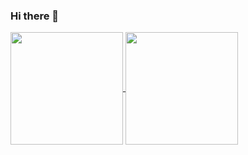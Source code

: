 ### Hi there 👋

<!--
**EnzoZKe/EnzoZKe** is a ✨ _special_ ✨ repository because its `README.md` (this file) appears on your GitHub profile.

Here are some ideas to get you started:

- 🔭 I’m currently working on ...
- 🌱 I’m currently learning ...
- 👯 I’m looking to collaborate on ...
- 🤔 I’m looking for help with ...
- 💬 Ask me about ...
- 📫 How to reach me: ...
- 😄 Pronouns: ...
- ⚡ Fun fact: ...
-->
<a href="{seu link do github}">
  <img height=180em align="center" src="https://github-readme-stats.vercel.app/api?username={Enzo}&show_icons=true&theme=gruvbox" />
</a>
<a href="{seu link do github}">
 <img height=180em align="center" src="https://github-readme-stats.vercel.app/api/top-langs/?username={Enzo}&layout=compact&theme=gruvbox" />
</a>
